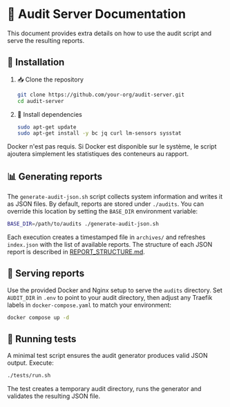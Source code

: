 # 📘 Audit Server Documentation

This document provides extra details on how to use the audit script and serve the resulting reports.

## 🚀 Installation

1. 📥 Clone the repository

   ```bash
   git clone https://github.com/your-org/audit-server.git
   cd audit-server
   ```

2. 🧰 Install dependencies

   ```bash
   sudo apt-get update
   sudo apt-get install -y bc jq curl lm-sensors sysstat
   ```

Docker n'est pas requis. Si Docker est disponible sur le système,
le script ajoutera simplement les statistiques des conteneurs au rapport.

## 📊 Generating reports

The `generate-audit-json.sh` script collects system information and writes it as JSON files. By default, reports
are stored under `./audits`. You can override this location by setting the `BASE_DIR` environment variable:

```bash
BASE_DIR=/path/to/audits ./generate-audit-json.sh
```

Each execution creates a timestamped file in `archives/` and refreshes `index.json` with the list of available
reports. The structure of each JSON report is described in [REPORT_STRUCTURE.md](REPORT_STRUCTURE.md).

## 📂 Serving reports

Use the provided Docker and Nginx setup to serve the `audits` directory. Set `AUDIT_DIR` in `.env` to point to
your audit directory, then adjust any Traefik labels in `docker-compose.yaml` to match your environment:

```bash
docker compose up -d
```

## 🧪 Running tests

A minimal test script ensures the audit generator produces valid JSON output. Execute:

```bash
./tests/run.sh
```

The test creates a temporary audit directory, runs the generator and validates the resulting JSON file.
